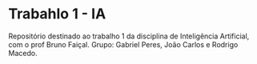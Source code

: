 # Trabahlo 1 - IA

Repositório destinado ao trabalho 1 da disciplina de Inteligência Artificial, com o prof Bruno Faiçal.
Grupo: Gabriel Peres, João Carlos e Rodrigo Macedo.

